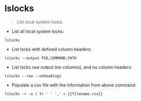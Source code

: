 # lslocks

> List local system locks.

- List all local system locks:

`lslocks`

- List locks with defined column headers:

`lslocks --output PID,COMMAND,PATH`

- List locks raw output (no columns), and no column headers:

`lslocks --raw --noheadings`

- Populate a csv file with the information from above command:

`lslocks -r -n | tr ' ' ',' > {{filename.csv}}`
